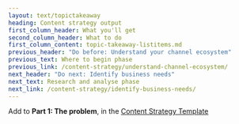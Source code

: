 ```yaml
---
layout: text/topictakeaway
heading: Content strategy output
first_column_header: What you'll get
second_column_header: What to do
first_column_content: topic-takeaway-listitems.md
previous_header: "Do before: Understand your channel ecosystem"
previous_text: Where to begin phase
previous_link: /content-strategy/understand-channel-ecosystem/
next_header: "Do next: Identify business needs"
next_text: Research and analyse phase
next_link: /content-strategy/identify-business-needs/
---
```


Add to **Part 1: The problem**, in the [Content Strategy Template](/content-strategy/start-content-strategy/show-problem-evidence/content-strategy-template/)
